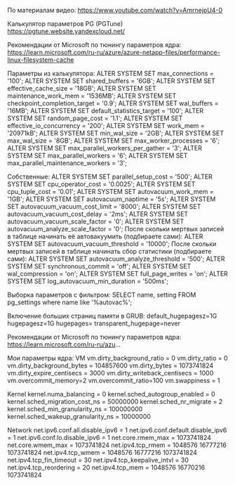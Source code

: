 По материалам видео:
https://www.youtube.com/watch?v=AmrnejpU4-0

Калькулятор параметров PG (PGTune)
https://pgtune.website.yandexcloud.net/

Рекомендации от Microsoft по тюнингу параметров ядра:
https://learn.microsoft.com/ru-ru/azure/azure-netapp-files/performance-linux-filesystem-cache

Параметры из калькулятора:
ALTER SYSTEM SET max_connections = '100';
ALTER SYSTEM SET shared_buffers = '6GB';
ALTER SYSTEM SET effective_cache_size = '18GB';
ALTER SYSTEM SET maintenance_work_mem = '1536MB';
ALTER SYSTEM SET checkpoint_completion_target = '0.9';
ALTER SYSTEM SET wal_buffers = '16MB';
ALTER SYSTEM SET default_statistics_target = '100';
ALTER SYSTEM SET random_page_cost = '1.1';
ALTER SYSTEM SET effective_io_concurrency = '200';
ALTER SYSTEM SET work_mem = '20971kB';
ALTER SYSTEM SET min_wal_size = '2GB';
ALTER SYSTEM SET max_wal_size = '8GB';
ALTER SYSTEM SET max_worker_processes = '6';
ALTER SYSTEM SET max_parallel_workers_per_gather = '3';
ALTER SYSTEM SET max_parallel_workers = '6';
ALTER SYSTEM SET max_parallel_maintenance_workers = '3';

Собственные:
ALTER SYSTEM SET parallel_setup_cost = '500';
ALTER SYSTEM SET cpu_operator_cost = '0.0025';
ALTER SYSTEM SET cpu_tuple_cost = '0.01';
ALTER SYSTEM SET autovacuum_work_mem = '1GB';
ALTER SYSTEM SET autovacuum_naptime = '5s';
ALTER SYSTEM SET autovacuum_vacuum_cost_limit = '8000';
ALTER SYSTEM SET autovacuum_vacuum_cost_delay = '2ms';
ALTER SYSTEM SET autovacuum_vacuum_scale_factor = '0';
ALTER SYSTEM SET autovacuum_analyze_scale_factor = '0';
После скольки мертвых записей в таблице начинать её автовакуумить (подбираете сами):
ALTER SYSTEM SET autovacuum_vacuum_threshold = '10000';
После скольки мертвых записей в таблице начинать сбор статистики (подбираете сами):
ALTER SYSTEM SET autovacuum_analyze_threshold = '500';
ALTER SYSTEM SET synchronous_commit = 'off';
ALTER SYSTEM SET wal_compression = 'on';
ALTER SYSTEM SET full_page_writes = 'on';
ALTER SYSTEM SET log_autovacuum_min_duration = '500ms';

Выборка параметров с фильтром:
SELECT name, setting FROM pg_settings where name like '%autovac%';

Включение больших страниц памяти в GRUB:
default_hugepagesz=1G hugepagesz=1G hugepages= transparent_hugepage=never

Рекомендации от Microsoft по тюнингу параметров ядра:
https://learn.microsoft.com/ru-ru/azu...

Мои параметры ядра:
VM
vm.dirty_background_ratio = 0
vm.dirty_ratio = 0
vm.dirty_background_bytes = 104857600
vm.dirty_bytes = 1073741824
vm.dirty_expire_centisecs = 3000
vm.dirty_writeback_centisecs = 1000
vm.overcommit_memory=2
vm.overcommit_ratio=100
vm.swappiness = 1

Kernel
kernel.numa_balancing = 0
kernel.sched_autogroup_enabled = 0
kernel.sched_migration_cost_ns = 50000000
kernel.sched_nr_migrate = 2
kernel.sched_min_granularity_ns = 100000000
kernel.sched_wakeup_granularity_ns = 10000000

Network
net.ipv6.conf.all.disable_ipv6 = 1
net.ipv6.conf.default.disable_ipv6 = 1
net.ipv6.conf.lo.disable_ipv6 = 1
net.core.rmem_max = 1073741824
net.core.wmem_max = 1073741824
net.ipv4.tcp_rmem = 1048576 16777216 1073741824
net.ipv4.tcp_wmem = 1048576 16777216 1073741824
net.ipv4.tcp_fin_timeout = 30
net.ipv4.tcp_keepalive_intvl = 30
net.ipv4.tcp_reordering = 20
net.ipv4.tcp_mem = 1048576 16770216 1073741824